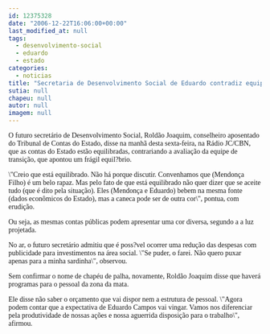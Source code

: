 ```yaml
---
id: 12375328
date: "2006-12-22T16:06:00+00:00"
last_modified_at: null
tags:
  - desenvolvimento-social
  - eduardo
  - estado
categories:
  - noticias
title: "Secretaria de Desenvolvimento Social de Eduardo contradiz equipe de transição e vê Estado equilibrado"
sutia: null
chapeu: null
autor: null
imagem: null
---
```

<p><P><FONT face=Verdana>O futuro secretário de Desenvolvimento Social, Roldão Joaquim, conselheiro aposentado do Tribunal de Contas do Estado, disse na manhã desta sexta-feira, na Rádio JC/CBN, que as contas do Estado estão equilibradas, contrariando a avaliação da equipe de transição, que apontou um frágil equil?brio.</FONT></P></p>
<p><P><FONT face=Verdana>\"Creio que está equilibrado. Não há porque discutir. Convenhamos que (Mendonça Filho) é um belo rapaz. Mas pelo fato de que está equilibrado não quer dizer que se aceite tudo (que é dito pela situação). Eles (Mendonça e Eduardo) bebem na mesma fonte (dados econômicos do Estado), mas a caneca pode ser de outra cor\", pontua, com erudição.</FONT></P></p>
<p><P><FONT face=Verdana>Ou seja, as mesmas contas públicas podem apresentar uma cor diversa, segundo a a luz projetada.</FONT></P></p>
<p><P><FONT face=Verdana>No ar, o futuro secretário admitiu que é poss?vel ocorrer uma redução das despesas com publicidade para investimentos na área social. \"Se puder, o farei. Não quero puxar apenas para a minha sardinha\", observou.</FONT></P></p>
<p><P><FONT face=Verdana>Sem confirmar o nome de chapéu de palha, novamente, Roldão Joaquim disse que haverá programas para o pessoal da zona da mata.</FONT></P></p>
<p><P><FONT face=Verdana>Ele disse não saber o orçamento que vai dispor nem a estrutura de pessoal. \"Agora podem contar que a expectativa de Eduardo Campos vai vingar. Vamos nos diferenciar pela produtividade de nossas ações e nossa aguerrida disposição para o trabalho\", afirmou.</FONT></P></p>
<p><P><FONT face=Verdana></FONT>&nbsp;</P> </p>
